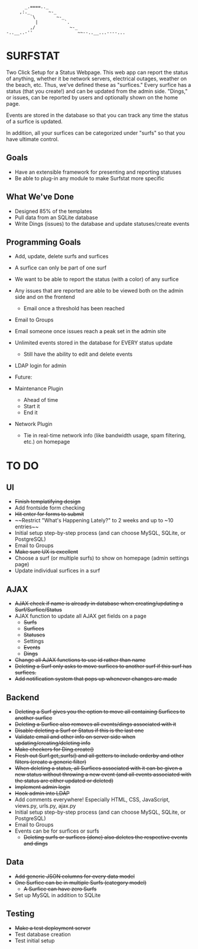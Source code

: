            _.====.._
         ,:._       ~-_
             `\        ~-_
               |          `.
             ,/             ~-_
    -..__..-''                 ~~--..__...----...


SURFSTAT
========

Two Click Setup for a Status Webpage.
This web app can report the status of anything, whether it be network servers,
electrical outages, weather on the beach, etc.  Thus, we've defined these as "surfices."
Every surfice has a status (that you create!) and can be updated from the admin side.
"Dings," or issues, can be reported by users and optionally shown on the home page.

Events are stored in the database so that you can track any time the status of a surfice
is updated.

In addition, all your surfices can be categorized under "surfs" so that you have ultimate
control.

Goals
-----

- Have an extensible framework for presenting and reporting statuses
- Be able to plug-in any module to make Surfstat more specific

What We've Done
---------------
- Designed 85% of the templates
- Pull data from an SQLite database
- Write Dings (issues) to the database and update statuses/create events

Programming Goals
-----------------
- Add, update, delete surfs and surfices
- A surfice can only be part of one surf
- We want to be able to report the status (with a color) of any surfice
- Any issues that are reported are able to be viewed both on the admin side and on the frontend
  - Email once a threshold has been reached
- Email to Groups
- Email someone once issues reach a peak set in the admin site
- Unlimited events stored in the database for EVERY status update
  - Still have the ability to edit and delete events
- LDAP login for admin


- Future:
- Maintenance Plugin
  - Ahead of time
  - Start it
  - End it
- Network Plugin
  - Tie in real-time network info (like bandwidth usage, spam filtering, etc.) on homepage

TO DO
=====
UI
--
- ~~Finish templatifying design~~
- Add frontside form checking
- ~~Hit enter for forms to submit~~
- ~~Restrict "What's Happening Lately?" to 2 weeks and up to ~10 entries~~
- Initial setup step-by-step process (and can choose MySQL, SQLite, or PostgreSQL)
- Email to Groups
- ~~Make sure UX is excellent~~
- Choose a surf (or multiple surfs) to show on homepage (admin settings page)
- Update individual surfices in a surf

AJAX
----
- ~~AJAX check if name is already in database when creating/updating a Surf/Surfice/Status~~
- AJAX function to update all AJAX get fields on a page
  - ~~Surfs~~
  - ~~Surfices~~
  - ~~Statuses~~
  - Settings
  - ~~Events~~
  - ~~Dings~~
- ~~Change all AJAX functions to use id rather than name~~
- ~~Deleting a Surf only asks to move surfices to another surf if this surf has surfices.~~
- ~~Add notification system that pops up whenever changes are made~~

Backend
-------
- ~~Deleting a Surf gives you the option to move all containing Surfices to another surfice~~
- ~~Deleting a Surfice also removes all events/dings associated with it~~
- ~~Disable deleting a Surf or Status if this is the last one~~
- ~~Validate email and other info on server side when updating/creating/deleting info~~
- ~~Make checkers for Ding.create()~~
- ~~Flesh out Surf.get_surfs() and all getters to include orderby and other filters (create a generic filter)~~
- ~~When deleting a status, all Surfices associated with it can be given a new status without throwing a new event (and all events associated with the status are either updated or deleted)~~
- ~~Implement admin login~~
- ~~Hook admin into LDAP~~
- Add comments everywhere! Especially HTML, CSS, JavaScript, views.py, urls.py, ajax.py
- Initial setup step-by-step process (and can choose MySQL, SQLite, or PostgreSQL)
- Email to Groups
- Events can be for surfices or surfs
  - ~~Deleting surfs or ~~surfices~~ (done) also deletes the respective events and dings~~

Data
----
- ~~Add generic JSON columns for every data model~~
- ~~One Surfice can be in multiple Surfs (category model)~~
  - ~~A Surfice can have zero Surfs~~
- Set up MySQL in addition to SQLite

Testing
-------
- ~~Make a test deployment server~~
- Test database creation
- Test initial setup